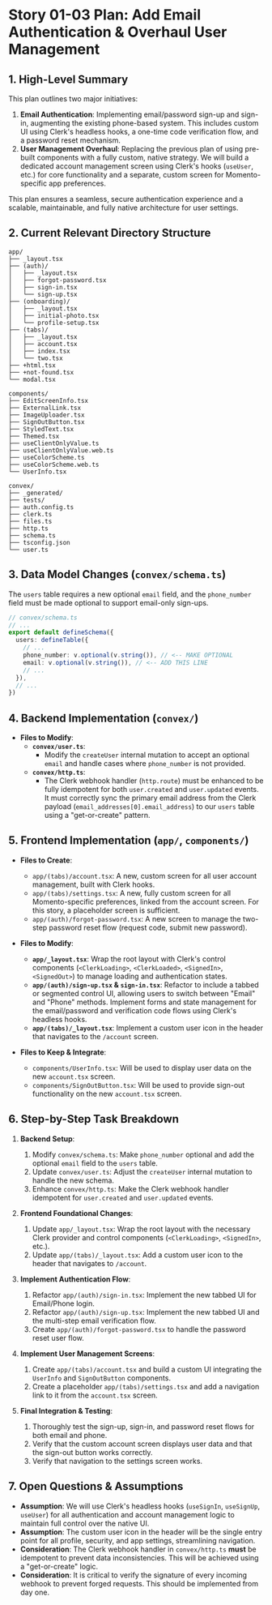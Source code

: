 # Story 01-03 Plan: Add Email Authentication & Overhaul User Management

## 1. High-Level Summary

This plan outlines two major initiatives:

1.  **Email Authentication**: Implementing email/password sign-up and sign-in, augmenting the existing phone-based system. This includes custom UI using Clerk's headless hooks, a one-time code verification flow, and a password reset mechanism.
2.  **User Management Overhaul**: Replacing the previous plan of using pre-built components with a fully custom, native strategy. We will build a dedicated account management screen using Clerk's hooks (`useUser`, etc.) for core functionality and a separate, custom screen for Momento-specific app preferences.

This plan ensures a seamless, secure authentication experience and a scalable, maintainable, and fully native architecture for user settings.

## 2. Current Relevant Directory Structure

```
app/
├── _layout.tsx
├── (auth)/
│   ├── _layout.tsx
│   ├── forgot-password.tsx
│   ├── sign-in.tsx
│   └── sign-up.tsx
├── (onboarding)/
│   ├── _layout.tsx
│   ├── initial-photo.tsx
│   └── profile-setup.tsx
├── (tabs)/
│   ├── _layout.tsx
│   ├── account.tsx
│   ├── index.tsx
│   └── two.tsx
├── +html.tsx
├── +not-found.tsx
└── modal.tsx

components/
├── EditScreenInfo.tsx
├── ExternalLink.tsx
├── ImageUploader.tsx
├── SignOutButton.tsx
├── StyledText.tsx
├── Themed.tsx
├── useClientOnlyValue.ts
├── useClientOnlyValue.web.ts
├── useColorScheme.ts
├── useColorScheme.web.ts
└── UserInfo.tsx

convex/
├── _generated/
├── tests/
├── auth.config.ts
├── clerk.ts
├── files.ts
├── http.ts
├── schema.ts
├── tsconfig.json
└── user.ts
```

## 3. Data Model Changes (`convex/schema.ts`)

The `users` table requires a new optional `email` field, and the `phone_number` field must be made optional to support email-only sign-ups.

```typescript
// convex/schema.ts
// ...
export default defineSchema({
  users: defineTable({
    // ...
    phone_number: v.optional(v.string()), // <-- MAKE OPTIONAL
    email: v.optional(v.string()), // <-- ADD THIS LINE
    // ...
  }),
  // ...
})
```

## 4. Backend Implementation (`convex/`)

- **Files to Modify**:
  - **`convex/user.ts`**:
    - Modify the `createUser` internal mutation to accept an optional `email` and handle cases where `phone_number` is not provided.
  - **`convex/http.ts`**:
    - The Clerk webhook handler (`http.route`) must be enhanced to be fully idempotent for both `user.created` and `user.updated` events. It must correctly sync the primary email address from the Clerk payload (`email_addresses[0].email_address`) to our `users` table using a "get-or-create" pattern.

## 5. Frontend Implementation (`app/`, `components/`)

- **Files to Create**:
  - `app/(tabs)/account.tsx`: A new, custom screen for all user account management, built with Clerk hooks.
  - `app/(tabs)/settings.tsx`: A new, fully custom screen for all Momento-specific preferences, linked from the account screen. For this story, a placeholder screen is sufficient.
  - `app/(auth)/forgot-password.tsx`: A new screen to manage the two-step password reset flow (request code, submit new password).

- **Files to Modify**:
  - **`app/_layout.tsx`**: Wrap the root layout with Clerk's control components (`<ClerkLoading>`, `<ClerkLoaded>`, `<SignedIn>`, `<SignedOut>`) to manage loading and authentication states.
  - **`app/(auth)/sign-up.tsx` & `sign-in.tsx`**: Refactor to include a tabbed or segmented control UI, allowing users to switch between "Email" and "Phone" methods. Implement forms and state management for the email/password and verification code flows using Clerk's headless hooks.
  - **`app/(tabs)/_layout.tsx`**: Implement a custom user icon in the header that navigates to the `/account` screen.

- **Files to Keep & Integrate**:
  - `components/UserInfo.tsx`: Will be used to display user data on the new `account.tsx` screen.
  - `components/SignOutButton.tsx`: Will be used to provide sign-out functionality on the new `account.tsx` screen.

## 6. Step-by-Step Task Breakdown

1.  **Backend Setup**:
    1.  Modify `convex/schema.ts`: Make `phone_number` optional and add the optional `email` field to the `users` table.
    2.  Update `convex/user.ts`: Adjust the `createUser` internal mutation to handle the new schema.
    3.  Enhance `convex/http.ts`: Make the Clerk webhook handler idempotent for `user.created` and `user.updated` events.

2.  **Frontend Foundational Changes**:
    1.  Update `app/_layout.tsx`: Wrap the root layout with the necessary Clerk provider and control components (`<ClerkLoading>`, `<SignedIn>`, etc.).
    2.  Update `app/(tabs)/_layout.tsx`: Add a custom user icon to the header that navigates to `/account`.

3.  **Implement Authentication Flow**:
    1.  Refactor `app/(auth)/sign-in.tsx`: Implement the new tabbed UI for Email/Phone login.
    2.  Refactor `app/(auth)/sign-up.tsx`: Implement the new tabbed UI and the multi-step email verification flow.
    3.  Create `app/(auth)/forgot-password.tsx` to handle the password reset user flow.

4.  **Implement User Management Screens**:
    1.  Create `app/(tabs)/account.tsx` and build a custom UI integrating the `UserInfo` and `SignOutButton` components.
    2.  Create a placeholder `app/(tabs)/settings.tsx` and add a navigation link to it from the `account.tsx` screen.

5.  **Final Integration & Testing**:
    1.  Thoroughly test the sign-up, sign-in, and password reset flows for both email and phone.
    2.  Verify that the custom account screen displays user data and that the sign-out button works correctly.
    3.  Verify that navigation to the settings screen works.

## 7. Open Questions & Assumptions

- **Assumption**: We will use Clerk's headless hooks (`useSignIn`, `useSignUp`, `useUser`) for all authentication and account management logic to maintain full control over the native UI.
- **Assumption**: The custom user icon in the header will be the single entry point for all profile, security, and app settings, streamlining navigation.
- **Consideration**: The Clerk webhook handler in `convex/http.ts` **must** be idempotent to prevent data inconsistencies. This will be achieved using a "get-or-create" logic.
- **Consideration**: It is critical to verify the signature of every incoming webhook to prevent forged requests. This should be implemented from day one.
